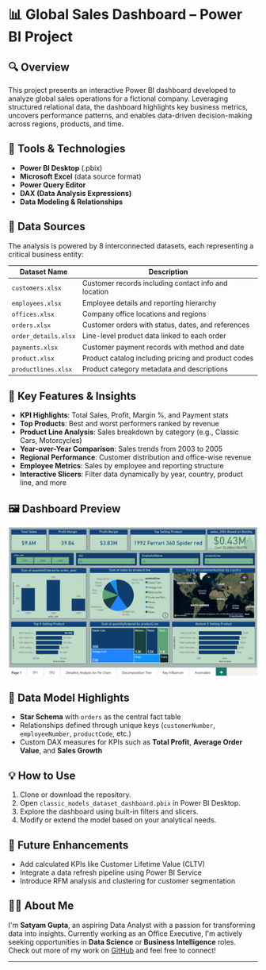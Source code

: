# 📊 Global Sales Dashboard – Power BI Project

## 🔍 Overview
This project presents an interactive Power BI dashboard developed to analyze global sales operations for a fictional company. Leveraging structured relational data, the dashboard highlights key business metrics, uncovers performance patterns, and enables data-driven decision-making across regions, products, and time.

## 🧰 Tools & Technologies
- **Power BI Desktop** (.pbix)
- **Microsoft Excel** (data source format)
- **Power Query Editor**
- **DAX (Data Analysis Expressions)**
- **Data Modeling & Relationships**

## 📁 Data Sources

The analysis is powered by 8 interconnected datasets, each representing a critical business entity:

| Dataset Name         | Description                                              |
|----------------------|----------------------------------------------------------|
| `customers.xlsx`     | Customer records including contact info and location     |
| `employees.xlsx`     | Employee details and reporting hierarchy                 |
| `offices.xlsx`       | Company office locations and regions                     |
| `orders.xlsx`        | Customer orders with status, dates, and references       |
| `order_details.xlsx` | Line-level product data linked to each order             |
| `payments.xlsx`      | Customer payment records with method and date            |
| `product.xlsx`       | Product catalog including pricing and product codes      |
| `productlines.xlsx`  | Product category metadata and descriptions               |

## 📌 Key Features & Insights

- **KPI Highlights**: Total Sales, Profit, Margin %, and Payment stats
- **Top Products**: Best and worst performers ranked by revenue
- **Product Line Analysis**: Sales breakdown by category (e.g., Classic Cars, Motorcycles)
- **Year-over-Year Comparison**: Sales trends from 2003 to 2005
- **Regional Performance**: Customer distribution and office-wise revenue
- **Employee Metrics**: Sales by employee and reporting structure
- **Interactive Slicers**: Filter data dynamically by year, country, product line, and more

## 🖼️ Dashboard Preview
![Dashboard Preview](./Dashboard.png)

## 🧠 Data Model Highlights

- **Star Schema** with `orders` as the central fact table
- Relationships defined through unique keys (`customerNumber`, `employeeNumber`, `productCode`, etc.)
- Custom DAX measures for KPIs such as **Total Profit**, **Average Order Value**, and **Sales Growth**

## 💡 How to Use

1. Clone or download the repository.
2. Open `classic_models_dataset_dashboard.pbix` in Power BI Desktop.
3. Explore the dashboard using built-in filters and slicers.
4. Modify or extend the model based on your analytical needs.

## 🚀 Future Enhancements

- Add calculated KPIs like Customer Lifetime Value (CLTV)
- Integrate a data refresh pipeline using Power BI Service
- Introduce RFM analysis and clustering for customer segmentation

## 🙋‍♂️ About Me

I'm **Satyam Gupta**, an aspiring Data Analyst with a passion for transforming data into insights. Currently working as an Office Executive, I'm actively seeking opportunities in **Data Science** or **Business Intelligence** roles. Check out more of my work on [GitHub](#) and feel free to connect!

---


